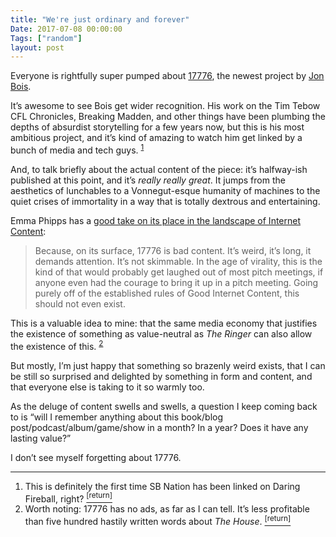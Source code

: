 ```yaml
---
title: "We're just ordinary and forever"
Date: 2017-07-08 00:00:00
Tags: ["random"]
layout: post
---
```


<p>Everyone is rightfully super pumped about <a href="http://sbnation.com/a/17776-football/">17776</a>, the newest project by <a href="http://twitter.com/jon_bois">Jon Bois</a>.</p>


<p>It’s awesome to see Bois get wider recognition.  His work on the Tim Tebow CFL Chronicles, Breaking Madden, and other things have been plumbing the depths of absurdist storytelling for a few years now, but this is his most ambitious project, and it’s kind of amazing to watch him get linked by a bunch of media and tech guys.  <sup class="footnote-ref" id="fnref:1"><a href="#fn:1" rel="footnote">1</a></sup></p>


<p>And, to talk briefly about the actual content of the piece: it’s halfway-ish published at this point, and it’s <em>really really great</em>.  It jumps from the aesthetics of lunchables to a Vonnegut-esque humanity of machines to the quiet crises of immortality in a way that is totally dextrous and entertaining.</p>

<!--more-->


<p>Emma Phipps has a <a href="https://medium.com/@emmaphipps/jon-bois-set-my-brain-on-fire-d5c1e6aeeda7">good take on its place in the landscape of Internet Content</a>:</p>


<blockquote>
<p>Because, on its surface, 17776 is bad content. It’s weird, it’s long, it demands attention. It’s not skimmable. In the age of virality, this is the kind of that would probably get laughed out of most pitch meetings, if anyone even had the courage to bring it up in a pitch meeting. Going purely off of the established rules of Good Internet Content, this should not even exist.</p>
</blockquote>


<p>This is a valuable idea to mine: that the same media economy that justifies the existence of something as value-neutral as <em>The Ringer</em> can also allow the existence of this. <sup class="footnote-ref" id="fnref:2"><a href="#fn:2" rel="footnote">2</a></sup></p>


<p>But mostly, I’m just happy that something so brazenly weird exists, that I can be still so surprised and delighted by something in form and content, and that everyone else is taking to it so warmly too.</p>


<p>As the deluge of content swells and swells, a question I keep coming back to is “will I remember anything about this book/blog post/podcast/album/game/show in a month?  In a year?  Does it have any lasting value?”</p>


<p>I don’t see myself forgetting about 17776.</p>


<p></p>


<div class="footnotes">
<hr/>
<ol>
<li id="fn:1">This is definitely the first time SB Nation has been linked on Daring Fireball, right?
 <a class="footnote-return" href="#fnref:1"><sup>[return]</sup></a></li>
<li id="fn:2">Worth noting: 17776 has no ads, as far as I can tell.  It’s less profitable than five hundred hastily written words about <em>The House</em>.
 <a class="footnote-return" href="#fnref:2"><sup>[return]</sup></a></li>
</ol>
</div>
	